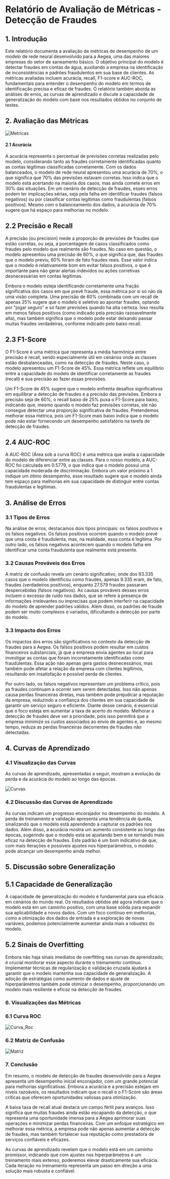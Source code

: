 # Relatório de Avaliação de Métricas - Detecção de Fraudes
## 1. Introdução
Este relatório documenta a avaliação de métricas de desempenho de um modelo de rede neural desenvolvido para a Aegea, uma das maiores empresas do setor de saneamento básico. O objetivo principal do modelo é detectar fraudes em contas de água, auxiliando a empresa na identificação de inconsistências e padrões fraudulentos em sua base de clientes. As métricas avaliadas incluem acurácia, recall, F1-score e AUC-ROC, fundamentais para entender o desempenho do modelo em termos de identificação precisa e eficaz de fraudes. O relatório também aborda as análises de erros, as curvas de aprendizado e discute a capacidade de generalização do modelo com base nos resultados obtidos no conjunto de testes.

## 2. Avaliação das Métricas


![Metricas](https://github.com/Inteli-College/2024-2A-T04-SI11-G05/blob/main/Assets/download.png)


#### 2.1 Acurácia
A acurácia representa o percentual de previsões corretas realizadas pelo modelo, considerando tanto as fraudes corretamente identificadas quanto as contas legítimas classificadas corretamente. Com os dados balanceados, o modelo de rede neural apresentou uma acurácia de 70%, o que significa que 70% das previsões estavam corretas. Isso indica que o modelo está acertando na maioria dos casos, mas ainda comete erros em 30% das situações. Em um cenário de detecção de fraudes, esses erros podem ter implicações sérias, seja pela falha em identificar fraudes (falsos negativos) ou por classificar contas legítimas como fraudulentas (falsos positivos). Mesmo com o balanceamento dos dados, a acurácia de 70% sugere que há espaço para melhorias no modelo.

## 2.2 Precisão e Recall
A precisão (ou precision) mede a proporção de previsões de fraudes que estão corretas, ou seja, a porcentagem de casos classificados como fraudes pelo modelo que realmente são fraudes. No caso em questão, o modelo apresentou uma precisão de 60%, o que significa que, das fraudes que o modelo previu, 60% foram de fato fraudes reais. Esse valor indica que o modelo é relativamente bom em evitar falsos positivos, o que é importante para não gerar alertas indevidos ou ações corretivas desnecessárias em contas legítimas.

Embora o modelo esteja identificando corretamente uma fração significativa dos casos em que prevê fraude, essa métrica por si só não dá uma visão completa. Uma precisão de 60% combinada com um recall de apenas 25% sugere que o modelo é seletivo ao apontar fraudes, optando por "jogar seguro" e só fazer previsões quando há alta certeza. Isso resulta em menos falsos positivos (como indicado pela precisão razoavelmente alta), mas também significa que o modelo pode estar deixando passar muitas fraudes verdadeiras, conforme indicado pelo baixo recall.

## 2.3 F1-Score
O F1-Score é uma métrica que representa a média harmônica entre precisão e recall, sendo especialmente útil em cenários onde as classes estão desbalanceadas, como na detecção de fraudes. Neste caso, o modelo apresentou um F1-Score de 45%. Essa métrica reflete um equilíbrio entre a capacidade do modelo de identificar corretamente as fraudes (recall) e sua precisão ao fazer essas previsões.

Um F1-Score de 45% sugere que o modelo enfrenta desafios significativos em equilibrar a detecção de fraudes e a precisão das previsões. Embora a precisão seja de 60%, o recall baixo de 25% puxa o F1-Score para baixo, indicando que, mesmo quando o modelo faz previsões corretas, ele não consegue detectar uma proporção significativa de fraudes. Pretendemos melhorar essa métrica, pois um F1-Score mais baixo indica que o modelo pode não estar fornecendo um desempenho satisfatório na tarefa de detecção de fraudes.

## 2.4 AUC-ROC
A AUC-ROC (Área sob a curva ROC) é uma métrica que avalia a capacidade do modelo de diferenciar entre as classes. Para o nosso modelo, a AUC-ROC foi calculada em 0.5779, o que indica que o modelo possui uma capacidade moderada de discriminação. Embora um valor próximo a 1 indique um ótimo desempenho, esse resultado sugere que o modelo ainda tem espaço para melhorias em sua capacidade de distinguir entre contas fraudulentas e legítimas.

## 3. Análise de Erros
### 3.1 Tipos de Erros
Na análise de erros, destacamos dois tipos principais: os falsos positivos e os falsos negativos. Os falsos positivos ocorrem quando o modelo prevê que uma conta é fraudulenta, mas, na realidade, essa conta é legítima. Por outro lado, os falsos negativos acontecem quando o modelo falha em identificar uma conta fraudulenta que realmente está presente.

### 3.2 Causas Prováveis dos Erros
A matriz de confusão revela um cenário significativo, onde dos 93.335 casos que o modelo identificou como fraudes, apenas 9.335 eram, de fato, fraudes (verdadeiros positivos), enquanto 27.579 fraudes passaram despercebidas (falsos negativos). As causas prováveis desses erros incluem o excesso de ruído nos dados, que se refere à presença de informações irrelevantes ou imprecisas que podem interferir na capacidade do modelo de aprender padrões válidos. Além disso, os padrões de fraude podem ser muito complexos e variados, dificultando a detecção por parte do modelo.

### 3.3 Impacto dos Erros
Os impactos dos erros são significativos no contexto da detecção de fraudes para a Aegea. Os falsos positivos podem resultar em custos financeiros substanciais, já que a empresa envia agentes ao local para investigar as contas que foram incorretamente identificadas como fraudulentas. Essa ação não apenas gera gastos desnecessários, mas também pode afetar a relação da empresa com clientes legítimos, resultando em insatisfação e possível perda de clientes.

Por outro lado, os falsos negativos representam um problema crítico, pois as fraudes continuam a ocorrer sem serem detectadas. Isso não apenas causa perdas financeiras diretas, mas também pode prejudicar a reputação da empresa, reduzindo a confiança dos clientes em sua capacidade de garantir um serviço seguro e eficiente. Diante desse cenário, é essencial que o foco esteja em aumentar a taxa de acerto do modelo. Melhorar a detecção de fraudes deve ser a prioridade, pois isso permitirá que a empresa minimize os custos associados ao envio de agentes e, ao mesmo tempo, reduza as perdas financeiras decorrentes de fraudes não detectadas.


## 4. Curvas de Aprendizado
### 4.1 Visualização das Curvas
As curvas de aprendizado, apresentadas a seguir, mostram a evolução da perda e da acurácia do modelo ao longo das épocas.


![Curvas](https://github.com/Inteli-College/2024-2A-T04-SI11-G05/blob/main/documents/Sprint%204/Imagens/treino.png)


### 4.2 Discussão das Curvas de Aprendizado
As curvas indicam um progresso encorajador no desempenho do modelo. A perda de treinamento e validação apresenta uma tendência de queda, sinalizando que o modelo está aprendendo a capturar os padrões nos dados. Além disso, a acurácia mostra um aumento consistente ao longo das épocas, sugerindo que o modelo está se ajustando bem e se tornando mais eficaz na detecção de fraudes. Este padrão é um bom indicativo de que, com mais iterações e possíveis ajustes nos hiperparâmetros, o modelo pode alcançar um desempenho ainda melhor.

## 5. Discussão sobre Generalização
## 5.1 Capacidade de Generalização
A capacidade de generalização do modelo é fundamental para sua eficácia em cenários do mundo real. Os resultados obtidos até agora indicam que o modelo está em um caminho positivo, com uma base sólida para expandir sua aplicabilidade a novos dados. Com um foco contínuo em melhorias, como a otimização dos dados de entrada e a exploração de novas variáveis, podemos potencialmente aumentar ainda mais a robustez do modelo.

## 5.2 Sinais de Overfitting
Embora não haja sinais imediatos de overfitting nas curvas de aprendizado, é crucial monitorar esse aspecto durante o treinamento contínuo. Implementar técnicas de regularização e validação cruzada ajudará a garantir que o modelo mantenha sua capacidade de generalização. A adoção de estratégias como aumento de dados e ajuste de hiperparâmetros também pode otimizar o desempenho, proporcionando um modelo mais resiliente e eficaz na detecção de fraudes.


### 6. Visualizações das Métricas
### 6.1 Curva ROC

![Curva_Roc](https://github.com/Inteli-College/2024-2A-T04-SI11-G05/blob/main/Assets/curva%20aprendizado.png)


### 6.2 Matriz de Confusão

![Matriz](https://github.com/Inteli-College/2024-2A-T04-SI11-G05/blob/main/documents/Sprint%204/Imagens/matriz1.png)


### 7. Conclusão
Em resumo, o modelo de detecção de fraudes desenvolvido para a Aegea apresenta um desempenho inicial encorajador, com um grande potencial para melhorias significativas. Embora a acurácia e a precisão estejam em níveis razoáveis, os resultados indicam que o recall e o F1-Score são áreas críticas que oferecem oportunidades valiosas para otimização.

A baixa taxa de recall atual destaca um campo fértil para avanços. Isso significa que muitas fraudes ainda estão escapando da detecção, o que representa uma oportunidade imensa para a Aegea aprimorar suas operações e minimizar perdas financeiras. Com um enfoque estratégico em melhorar essa métrica, a empresa pode não apenas aumentar a detecção de fraudes, mas também fortalecer sua reputação como prestadora de serviços confiáveis e eficazes.

As curvas de aprendizado revelam que o modelo está em um caminho promissor, indicando que com ajustes nos hiperparâmetros e um treinamento mais extenso, poderemos elevar drasticamente sua eficácia. Cada iteração no treinamento representa um passo em direção a uma solução mais robusta e confiável.
